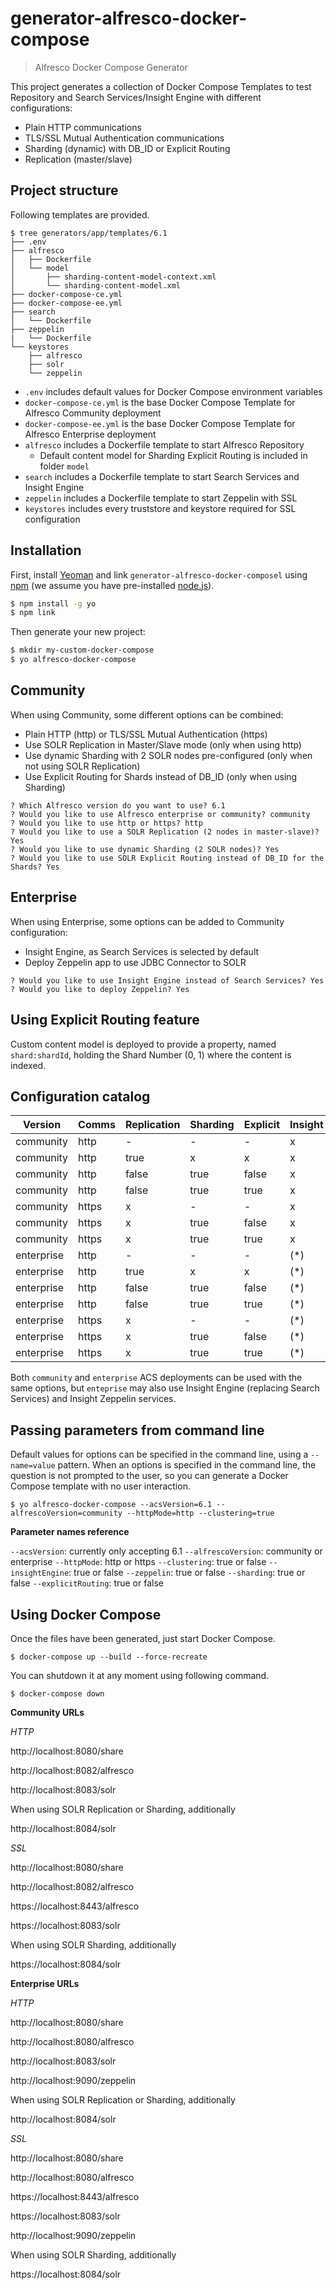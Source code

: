 # generator-alfresco-docker-compose
> Alfresco Docker Compose Generator

This project generates a collection of Docker Compose Templates to test Repository and Search Services/Insight Engine with different configurations:

* Plain HTTP communications
* TLS/SSL Mutual Authentication communications
* Sharding (dynamic) with DB_ID or Explicit Routing
* Replication (master/slave)

## Project structure

Following templates are provided.

```
$ tree generators/app/templates/6.1
├── .env
├── alfresco
│   ├── Dockerfile
│   └── model
│       ├── sharding-content-model-context.xml
│       └── sharding-content-model.xml
├── docker-compose-ce.yml
├── docker-compose-ee.yml
├── search
│   └── Dockerfile
├── zeppelin
|   └── Dockerfile
└── keystores
    ├── alfresco
    ├── solr
    └── zeppelin
```

* `.env` includes default values for Docker Compose environment variables
* `docker-compose-ce.yml` is the base Docker Compose Template for Alfresco Community deployment
* `docker-compose-ee.yml` is the base Docker Compose Template for Alfresco Enterprise deployment
* `alfresco` includes a Dockerfile template to start Alfresco Repository
  * Default content model for Sharding Explicit Routing is included in folder `model`
* `search` includes a Dockerfile template to start Search Services and Insight Engine
* `zeppelin` includes a Dockerfile template to start Zeppelin with SSL
* `keystores` includes every truststore and keystore required for SSL configuration


## Installation

First, install [Yeoman](http://yeoman.io) and link `generator-alfresco-docker-composel` using [npm](https://www.npmjs.com/) (we assume you have pre-installed [node.js](https://nodejs.org/)).

```bash
$ npm install -g yo
$ npm link
```

Then generate your new project:

```bash
$ mkdir my-custom-docker-compose
$ yo alfresco-docker-compose
```

## Community

When using Community, some different options can be combined:

* Plain HTTP (http) or TLS/SSL Mutual Authentication (https)
* Use SOLR Replication in Master/Slave mode (only when using http)
* Use dynamic Sharding with 2 SOLR nodes pre-configured (only when not using SOLR Replication)
* Use Explicit Routing for Shards instead of DB_ID (only when using Sharding)

```
? Which Alfresco version do you want to use? 6.1
? Would you like to use Alfresco enterprise or community? community
? Would you like to use http or https? http
? Would you like to use a SOLR Replication (2 nodes in master-slave)? Yes
? Would you like to use dynamic Sharding (2 SOLR nodes)? Yes
? Would you like to use SOLR Explicit Routing instead of DB_ID for the Shards? Yes
```

## Enterprise

When using Enterprise, some options can be added to Community configuration:

* Insight Engine, as Search Services is selected by default
* Deploy Zeppelin app to use JDBC Connector to SOLR

```
? Would you like to use Insight Engine instead of Search Services? Yes
? Would you like to deploy Zeppelin? Yes
```

## Using Explicit Routing feature

Custom content model is deployed to provide a property, named `shard:shardId`, holding the Shard Number (0, 1) where the content is indexed. 

## Configuration catalog

| Version    | Comms | Replication | Sharding | Explicit | Insight | Zeppelin |
| -          | -     | -           | -        | -        | -       | -        |
| community  | http  | -           | -        | -        | x       | x        |
| community  | http  | true        | x        | x        | x       | x        |
| community  | http  | false       | true     | false    | x       | x        |
| community  | http  | false       | true     | true     | x       | x        |
| community  | https | x           | -        | -        | x       | x        |
| community  | https | x           | true     | false    | x       | x        |
| community  | https | x           | true     | true     | x       | x        |
| enterprise | http  | -           | -        | -        | (*)     | (*)      |
| enterprise | http  | true        | x        | x        | (*)     | (*)      |
| enterprise | http  | false       | true     | false    | (*)     | (*)      |
| enterprise | http  | false       | true     | true     | (*)     | (*)      |
| enterprise | https | x           | -        | -        | (*)     | (*)      |
| enterprise | https | x           | true     | false    | (*)     | (*)      |
| enterprise | https | x           | true     | true     | (*)     | (*)      |

Both `community` and `enterprise` ACS deployments can be used with the same options, but `enteprise` may also use Insight Engine (replacing Search Services) and Insight Zeppelin services. 

## Passing parameters from command line

Default values for options can be specified in the command line, using a `--name=value` pattern. When an options is specified in the command line, the question is not prompted to the user, so you can generate a Docker Compose template with no user interaction.

```
$ yo alfresco-docker-compose --acsVersion=6.1 --alfrescoVersion=community --httpMode=http --clustering=true
```

**Parameter names reference**

`--acsVersion`: currently only accepting 6.1
`--alfrescoVersion`: community or enterprise
`--httpMode`: http or https
`--clustering`: true or false
`--insightEngine`: true or false
`--zeppelin`: true or false
`--sharding`: true or false
`--explicitRouting`: true or false


## Using Docker Compose

Once the files have been generated, just start Docker Compose.

```
$ docker-compose up --build --force-recreate
```

You can shutdown it at any moment using following command.

```
$ docker-compose down
```

**Community URLs**

*HTTP*

http://localhost:8080/share

http://localhost:8082/alfresco

http://localhost:8083/solr

When using SOLR Replication or Sharding, additionally

http://localhost:8084/solr


*SSL*

http://localhost:8080/share

http://localhost:8082/alfresco

https://localhost:8443/alfresco

https://localhost:8083/solr

When using SOLR Sharding, additionally

https://localhost:8084/solr


**Enterprise URLs**

*HTTP*

http://localhost:8080/share

http://localhost:8080/alfresco

http://localhost:8083/solr

http://localhost:9090/zeppelin

When using SOLR Replication or Sharding, additionally

http://localhost:8084/solr


*SSL*

http://localhost:8080/share

http://localhost:8080/alfresco

https://localhost:8443/alfresco

https://localhost:8083/solr

http://localhost:9090/zeppelin

When using SOLR Sharding, additionally

https://localhost:8084/solr
